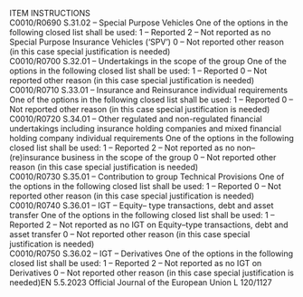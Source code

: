  
ITEM  INSTRUCTIONS  
C0010/R0690  S.31.02 – Special Purpose 
Vehicles  One of the options in the following closed list shall be used: 
1 – Reported 
2 – Not reported as no Special Purpose Insurance Vehicles (‘SPV’) 
0 – Not reported other reason (in this case special justification is needed)  
C0010/R0700  S.32.01 – Undertakings in 
the scope of the group  One of the options in the following closed list shall be used: 
1 – Reported 
0 – Not reported other reason (in this case special justification is needed)  
C0010/R0710  S.33.01 – Insurance and 
Reinsurance individual 
requirements  One of the options in the following closed list shall be used: 
1 – Reported 
0 – Not reported other reason (in this case special justification is needed)  
C0010/R0720  S.34.01 – Other regulated 
and non-regulated financial 
undertakings including 
insurance holding 
companies and mixed 
financial holding company 
individual requirements  One of the options in the following closed list shall be used: 
1 – Reported 
2 – Not reported as no non–(re)insurance business in the scope of the group 
0 – Not reported other reason (in this case special justification is needed)  
C0010/R0730  S.35.01 – Contribution to 
group Technical Provisions  One of the options in the following closed list shall be used: 
1 – Reported 
0 – Not reported other reason (in this case special justification is needed)  
C0010/R0740  S.36.01 – IGT – Equity– 
type transactions, debt and 
asset transfer  One of the options in the following closed list shall be used: 
1 – Reported 
2 – Not reported as no IGT on Equity–type transactions, debt and asset transfer 
0 – Not reported other reason (in this case special justification is needed)  
C0010/R0750  S.36.02 – IGT – Derivatives  One of the options in the following closed list shall be used: 
1 – Reported 
2 – Not reported as no IGT on Derivatives 
0 – Not reported other reason (in this case special justification is needed)EN  5.5.2023 Official Journal of the European Union L 120/1127